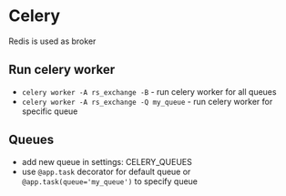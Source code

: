 # Celery

Redis is used as broker

## Run celery worker
- `celery worker -A rs_exchange -B` - run celery worker for all queues
- `celery worker -A rs_exchange -Q my_queue` - run celery worker for specific queue

## Queues
- add new queue in settings: CELERY_QUEUES
- use `@app.task` decorator for default queue or `@app.task(queue='my_queue')` to specify queue
